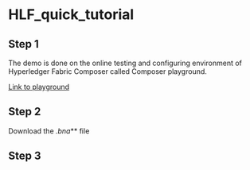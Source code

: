 # HLF_quick_tutorial

## Step 1 ##
The demo is done on the online testing and configuring environment of Hyperledger Fabric Composer called Composer playground.

[Link to playground](https://composer-playground.mybluemix.net/editor)

## Step 2 ##
Download the _.bna_** file

## Step 3 ##



